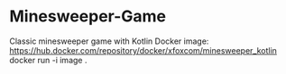 # Minesweeper-Game
Classic minesweeper game with Kotlin
Docker image: https://hub.docker.com/repository/docker/xfoxcom/minesweeper_kotlin
docker run -i image .
